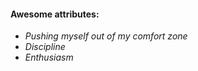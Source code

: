 #### **Awesome attributes:**
- *Pushing myself out of my comfort zone*
- *Discipline*
- *Enthusiasm*
